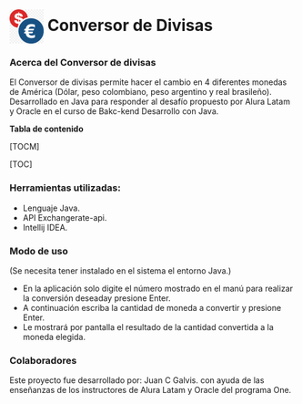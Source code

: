 <h1 align="center" style="display: inline; vertical-align: middle;"><img src="https://github.com/JuanCGal/conversor-moneda/blob/145e308a724488790ed09ed3bb54ae25f2884fb4/euro-a-dolar.png" alt="Imagen de un euro y un dólar" width="60" style="vertical-align: middle;"/>  Conversor de Divisas</h1>

### Acerca del Conversor de divisas
El Conversor de divisas permite hacer el cambio en 4 diferentes monedas de América (Dólar, peso colombiano, peso argentino y real brasileño). Desarrollado en Java para responder al desafío propuesto por Alura Latam y Oracle en el curso de Bakc-kend Desarrollo con Java.

**Tabla de contenido**

[TOCM]

[TOC]

### Herramientas utilizadas:
- Lenguaje Java.
- API Exchangerate-api.
- Intellij IDEA.

### Modo de uso
(Se necesita tener instalado en el sistema el entorno Java.)
- En la aplicación solo digite el número mostrado en el manú para realizar la conversión deseaday presione Enter.
- A continuación escriba la cantidad de moneda a convertir y presione Enter.
- Le mostrará por pantalla el resultado de la cantidad convertida a la moneda elegida.


### Colaboradores
Este proyecto fue desarrollado por: Juan C Galvis. con ayuda de las enseñanzas de los instructores de Alura Latam y Oracle del programa One.

